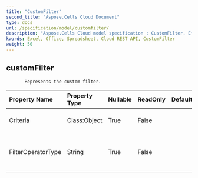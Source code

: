 ```yaml
---
title: "CustomFilter"
second_title: "Aspose.Cells Cloud Document"
type: docs
url: /specification/model/customfilter/
description: "Aspose.Cells Cloud model specification : CustomFilter. Effortlessly handle Excel and other spreadsheet documents with features like opening, generating, editing, splitting, merging, comparing, and converting."
kwords: Excel, Office, Spreadsheet, Cloud REST API, CustomFilter
weight: 50
---
```


## **customFilter**

           Represents the custom filter.            

| Property Name | Property Type | Nullable |  ReadOnly | DefaultValue | Description | 
| :- | :- | :- |:- |  :- | :- |
| Criteria | Class:Object | True |  False |  | Gets and sets the criteria.  |  
| FilterOperatorType | String | True |  False |  | Gets and sets the filter operator type.  |  

